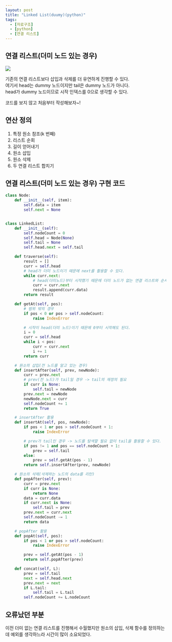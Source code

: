 ```yaml
---
layout: post
title: "Linked List(duumy)(python)"
tags:
  - [자료구조]
  - [python]
  - [연결 리스트]
---
```


## 연결 리스트(더미 노드 있는 경우)

![](https://airvw.github.io\assets\img\github\linked-list-dummy.png)

기존의 연결 리스트보다 삽입과 삭제를 더 유연하게 진행할 수 있다.  
여기서 head는 dummy 노드이지만 tail은 dummy 노드가 아니다.  
head가 dummy 노드이므로 시작 인덱스를 0으로 생각할 수 있다.

코드를 보지 않고 처음부터 작성해보자~!

## 연산 정의

1. 특정 원소 참조(k 번째)
1. 리스트 순회
1. 길이 얻어내기
1. 원소 삽입
1. 원소 삭제
1. 두 연결 리스트 합치기

## 연결 리스트(더미 노드 있는 경우) 구현 코드

```python
class Node:
    def __init__(self, item):
        self.data = item
        self.next = None


class LinkedList:
    def __init__(self):
        self.nodeCount = 0
        self.head = Node(None)
        self.tail = None
        self.head.next = self.tail

    def traverse(self):
        result = []
        curr = self.head
        # head가 더미 노드이기 때문에 next를 활용할 수 있다.
        while curr.next:
            # head(더미노드)부터 시작했기 때문에 더미 노드가 없는 연결 리스트와 순서를 달리해야한다.
            curr = curr.next
            result.append(curr.data)
        return result

    def getAt(self, pos):
        # 범위 밖의 경우
        if pos < 0 or pos > self.nodeCount:
            raise IndexError

        # 시작이 head(더미 노드)이기 때문에 0부터 시작해도 된다.
        i = 0
        curr = self.head
        while i < pos:
            curr = curr.next
            i += 1
        return curr

    # 원소의 삽입(전 노드를 알고 있는 경우)
    def insertAfter(self, prev, newNode):
        curr = prev.next
        # prev(전 노드)가 tail일 경우 -> tail의 재정의 필요
        if curr is None:
            self.tail = newNode
        prev.next = newNode
        newNode.next = curr
        self.nodeCount += 1
        return True

    # insertAfter 활용
    def insertAt(self, pos, newNode):
        if pos < 1 or pos > self.nodeCount + 1:
            raise IndexError

        # prev가 tail인 경우 -> 노드를 탐색할 필요 없이 tail을 활용할 수 있다.
        if pos != 1 and pos == self.nodeCount + 1:
            prev = self.tail
        else:
            prev = self.getAt(pos - 1)
        return self.insertAfter(prev, newNode)

    # 원소의 삭제(삭제하는 노드의 data를 리턴)
    def popAfter(self, prev):
        curr = prev.next
        if curr is None:
            return None
        data = curr.data
        if curr.next is None:
            self.tail = prev
        prev.next = curr.next
        self.nodeCount -= 1
        return data

    # popAfter 활용
    def popAt(self, pos):
        if pos < 1 or pos > self.nodeCount:
            raise IndexError

        prev = self.getAt(pos - 1)
        return self.popAfter(prev)

    def concat(self, L):
        prev = self.tail
        next = self.head.next
        prev.next = next
        if L.tail:
            self.tail = L.tail
        self.nodeCount += L.nodeCount

```

## 오류났던 부분

이전 더미 없는 연결 리스트를 진행해서 수월했지만 원소의 삽입, 삭제 함수를 정의하는데 예외를 생각하느라 시간이 많이 소요되었다.
